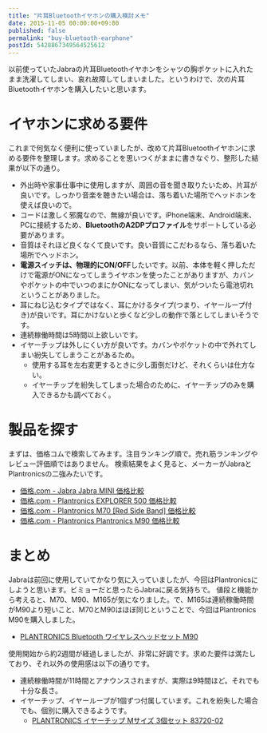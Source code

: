 ```yaml
---
title: "片耳Bluetoothイヤホンの購入検討メモ"
date: 2015-11-05 00:00:00+09:00
published: false
permalink: "buy-bluetooth-earphone"
postId: 5428867349564525612
---
```


以前使っていたJabraの片耳Bluetoothイヤホンをシャツの胸ポケットに入れたまま洗濯してしまい、哀れ故障してしまいました。というわけで、次の片耳Bluetoothイヤホンを購入したいと思います。

<!-- more -->

# イヤホンに求める要件

これまで何気なく便利に使っていましたが、改めて片耳Bluetoothイヤホンに求める要件を整理します。求めることを思いつくがままに書きなぐり、整形した結果が以下の通り。

* 外出時や家事仕事中に使用しますが、周囲の音を聞き取りたいため、片耳が良いです。しっかり音楽を聴きたい場合は、落ち着いた場所でヘッドホンを使えば良いので。
* コードは激しく邪魔なので、無線が良いです。iPhone端末、Android端末、PCに接続するため、**BluetoothのA2DPプロファイル**をサポートしている必要があります。
* 音質はそれほど良くなくて良いです。良い音質にこだわるなら、落ち着いた場所でヘッドホン。
* **電源スイッチは、物理的にON/OFF**したいです。以前、本体を軽く押しただけで電源がONになってしまうイヤホンを使ったことがありますが、カバンやポケットの中でいつのまにかONになってしまい、気がついたら電池切れということがありました。
* 耳にねじ込むタイプではなく、耳にかけるタイプ(つまり、イヤーループ付き)が良いです。耳にかけないと歩くなど少しの動作で落としてしまいそうです。
* 連続稼働時間は5時間以上欲しいです。
* イヤーチップは外しにくい方が良いです。カバンやポケットの中で外れてしまい紛失してしまうことがあるため。
	* 使用する耳を左右変更するときに少し面倒だけど、それくらいは仕方ない。
	* イヤーチップを紛失してしまった場合のために、イヤーチップのみを購入できるかも調べておく。

# 製品を探す

まずは、価格コムで検索してみます。注目ランキング順で。売れ筋ランキングやレビュー評価順ではありません。
検索結果をよく見ると、メーカーがJabraとPlantronicsの二強みたいです。

* [価格.com - Jabra Jabra MINI 価格比較](http://kakaku.com/item/K0000746700/)
* [価格.com - Plantronics EXPLORER 500 価格比較](http://kakaku.com/item/K0000789779/)
* [価格.com - Plantronics M70 [Red Side Band] 価格比較](http://kakaku.com/item/K0000624074/)
* [価格.com - Plantronics Plantronics M90 価格比較](http://kakaku.com/item/K0000630559/)

# まとめ

Jabraは前回に使用していてかなり気に入っていましたが、今回はPlantronicsにしようと思います。ビミョーだと思ったらJabraに戻る気持ちで。
値段と機能から考えると、M70、M90、M165が気になりました。で、M165は連続稼働時間がM90より短いこと、M70とM90はほぼ同じということで、今回はPlantronics M90を購入しました。

* [PLANTRONICS Bluetooth ワイヤレスヘッドセット M90](http://www.amazon.co.jp/dp/B00IWO52CW)

使用開始から約2週間が経過しましたが、非常に好調です。求めた要件は満たしており、それ以外の使用感は以下の通りです。

* 連続稼働時間が11時間とアナウンスされますが、実際は9時間ほど。それでも十分な長さ。
* イヤーチップ、イヤーループが1個ずつ付属しています。これを紛失した場合でも、個別に購入できるようです。
	* [PLANTRONICS イヤーチップ Mサイズ 3個セット 83720-02 ](http://www.amazon.co.jp/dp/B0053J6G60)

